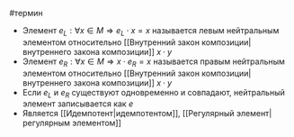 #термин
- Элемент $e_L: \forall x \in M \Rightarrow e_L \cdot x = x$ называется левым нейтральным элементом относительно [[Внутренний закон композиции|внутреннего закона композиции]] $x\cdot y$
- Элемент $e_R: \forall x \in M \Rightarrow x \cdot e_R = x$ называется правым нейтральным элементом относительно [[Внутренний закон композиции|внутреннего закона композиции]] $x\cdot y$
- Если $e_L$ и $e_R$ существуют одновременно и совпадают, нейтральный элемент записывается как $e$
- Является [[Идемпотент|идемпотентом]], [[Регулярный элемент|регулярным элементом]]